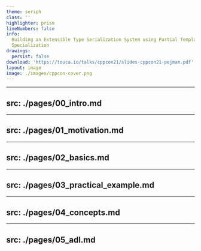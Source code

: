 ```yaml
---
theme: seriph
class: ''
highlighter: prism
lineNumbers: false
info:
  Building an Extensible Type Serialization System using Partial Template
  Specialization
drawings:
  persist: false
download: 'https://touca.io/talks/cppcon21/slides-cppcon21-pejman.pdf'
layout: image
image: ./images/cppcon-cover.png
---
```


---
src: ./pages/00_intro.md
---

---
src: ./pages/01_motivation.md
---

---
src: ./pages/02_basics.md
---

---
src: ./pages/03_practical_example.md
---

---
src: ./pages/04_concepts.md
---

---
src: ./pages/05_adl.md
---

